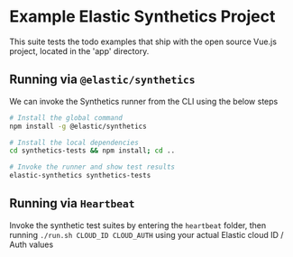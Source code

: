 # Example Elastic Synthetics Project

This suite tests the todo examples that ship with the open source Vue.js project, located in the 'app' directory.

## Running via `@elastic/synthetics`

We can invoke the Synthetics runner from the CLI using the below steps

```sh
# Install the global command
npm install -g @elastic/synthetics 

# Install the local dependencies
cd synthetics-tests && npm install; cd ..

# Invoke the runner and show test results
elastic-synthetics synthetics-tests
```

## Running via `Heartbeat`

Invoke the synthetic test suites by entering the `heartbeat` folder, then running `./run.sh CLOUD_ID CLOUD_AUTH` using your actual Elastic cloud ID / Auth values
